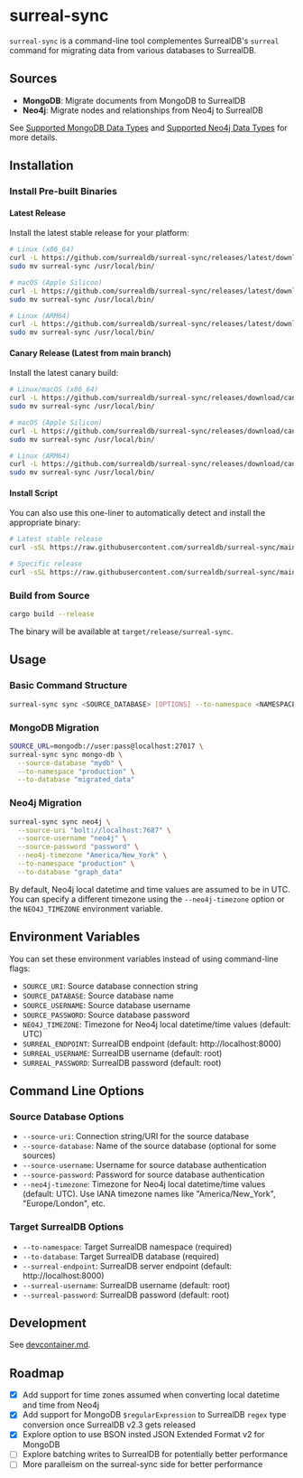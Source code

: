 # surreal-sync

`surreal-sync` is a command-line tool complementes SurrealDB's `surreal` command for migrating data from various databases to SurrealDB.

## Sources

- **MongoDB**: Migrate documents from MongoDB to SurrealDB
- **Neo4j**: Migrate nodes and relationships from Neo4j to SurrealDB

See [Supported MongoDB Data Types](/docs/mongodb-data-types.md) and [Supported Neo4j Data Types](/docs/neo4j-data-types.md) for more details.

## Installation

### Install Pre-built Binaries

#### Latest Release

Install the latest stable release for your platform:

```bash
# Linux (x86_64)
curl -L https://github.com/surrealdb/surreal-sync/releases/latest/download/surreal-sync-x86_64-unknown-linux-gnu.tar.gz | tar xz
sudo mv surreal-sync /usr/local/bin/

# macOS (Apple Silicon)
curl -L https://github.com/surrealdb/surreal-sync/releases/latest/download/surreal-sync-aarch64-apple-darwin.tar.gz | tar xz
sudo mv surreal-sync /usr/local/bin/

# Linux (ARM64)
curl -L https://github.com/surrealdb/surreal-sync/releases/latest/download/surreal-sync-aarch64-unknown-linux-gnu.tar.gz | tar xz
sudo mv surreal-sync /usr/local/bin/
```

#### Canary Release (Latest from main branch)

Install the latest canary build:

```bash
# Linux/macOS (x86_64)
curl -L https://github.com/surrealdb/surreal-sync/releases/download/canary/surreal-sync-x86_64-unknown-linux-gnu.tar.gz | tar xz
sudo mv surreal-sync /usr/local/bin/

# macOS (Apple Silicon)
curl -L https://github.com/surrealdb/surreal-sync/releases/download/canary/surreal-sync-aarch64-apple-darwin.tar.gz | tar xz
sudo mv surreal-sync /usr/local/bin/

# Linux (ARM64)
curl -L https://github.com/surrealdb/surreal-sync/releases/download/canary/surreal-sync-aarch64-unknown-linux-gnu.tar.gz | tar xz
sudo mv surreal-sync /usr/local/bin/
```

#### Install Script

You can also use this one-liner to automatically detect and install the appropriate binary:

```bash
# Latest stable release
curl -sSL https://raw.githubusercontent.com/surrealdb/surreal-sync/main/scripts/install.sh | bash

# Specific release
curl -sSL https://raw.githubusercontent.com/surrealdb/surreal-sync/main/scripts/install.sh | bash -s -- --version v0.1.0
```

### Build from Source

```bash
cargo build --release
```

The binary will be available at `target/release/surreal-sync`.

## Usage

### Basic Command Structure

```bash
surreal-sync sync <SOURCE_DATABASE> [OPTIONS] --to-namespace <NAMESPACE> --to-database <DATABASE>
```

### MongoDB Migration

```bash
SOURCE_URL=mongodb://user:pass@localhost:27017 \
surreal-sync sync mongo-db \
  --source-database "mydb" \
  --to-namespace "production" \
  --to-database "migrated_data"
```

### Neo4j Migration

```bash
surreal-sync sync neo4j \
  --source-uri "bolt://localhost:7687" \
  --source-username "neo4j" \
  --source-password "password" \
  --neo4j-timezone "America/New_York" \
  --to-namespace "production" \
  --to-database "graph_data"
```

By default, Neo4j local datetime and time values are assumed to be in UTC. You can specify a different timezone using the `--neo4j-timezone` option or the `NEO4J_TIMEZONE` environment variable.

## Environment Variables

You can set these environment variables instead of using command-line flags:

- `SOURCE_URI`: Source database connection string
- `SOURCE_DATABASE`: Source database name
- `SOURCE_USERNAME`: Source database username
- `SOURCE_PASSWORD`: Source database password
- `NEO4J_TIMEZONE`: Timezone for Neo4j local datetime/time values (default: UTC)
- `SURREAL_ENDPOINT`: SurrealDB endpoint (default: http://localhost:8000)
- `SURREAL_USERNAME`: SurrealDB username (default: root)
- `SURREAL_PASSWORD`: SurrealDB password (default: root)

## Command Line Options

### Source Database Options

- `--source-uri`: Connection string/URI for the source database
- `--source-database`: Name of the source database (optional for some sources)
- `--source-username`: Username for source database authentication
- `--source-password`: Password for source database authentication
- `--neo4j-timezone`: Timezone for Neo4j local datetime/time values (default: UTC). Use IANA timezone names like "America/New_York", "Europe/London", etc.

### Target SurrealDB Options

- `--to-namespace`: Target SurrealDB namespace (required)
- `--to-database`: Target SurrealDB database (required)
- `--surreal-endpoint`: SurrealDB server endpoint (default: http://localhost:8000)
- `--surreal-username`: SurrealDB username (default: root)
- `--surreal-password`: SurrealDB password (default: root)

## Development

See [devcontainer.md](docs/devcontainer.md).

## Roadmap

- [x] Add support for time zones assumed when converting local datetime and time from Neo4j
- [x] Add support for MongoDB `$regularExpression` to SurrealDB `regex` type conversion once SurrealDB v2.3 gets released
- [x] Explore option to use BSON insted JSON Extended Format v2 for MongoDB
- [ ] Explore batching writes to SurrealDB for potentially better performance
- [ ] More paralleism on the surreal-sync side for better performance
